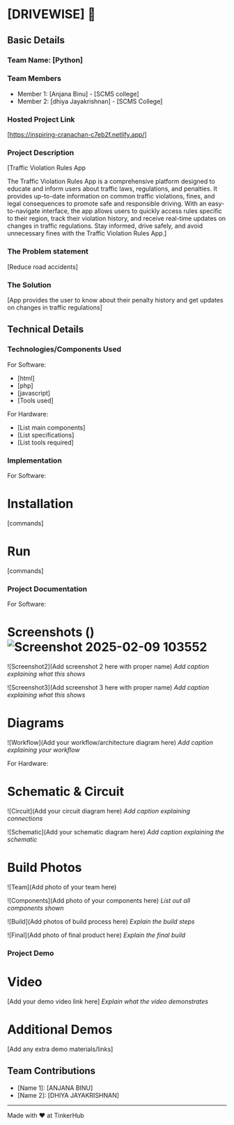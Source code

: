 # [DRIVEWISE] 🎯


## Basic Details
### Team Name: [Python]


### Team Members
- Member 1: [Anjana Binu] - [SCMS college]
- Member 2: [dhiya Jayakrishnan] - [SCMS College]
  

### Hosted Project Link
[https://inspiring-cranachan-c7eb2f.netlify.app/]

### Project Description
[Traffic Violation Rules App

The Traffic Violation Rules App is a comprehensive platform designed to educate and inform users about traffic laws, regulations, and penalties. It provides up-to-date information on common traffic violations, fines, and legal consequences to promote safe and responsible driving. With an easy-to-navigate interface, the app allows users to quickly access rules specific to their region, track their violation history, and receive real-time updates on changes in traffic regulations. Stay informed, drive safely, and avoid unnecessary fines with the Traffic Violation Rules App.]

### The Problem statement
[Reduce road accidents]

### The Solution
[App provides the user to know about their penalty history and get updates on changes in traffic regulations]

## Technical Details
### Technologies/Components Used
For Software:
- [html]
- [php]
- [javascript]
- [Tools used]

For Hardware:
- [List main components]
- [List specifications]
- [List tools required]

### Implementation
For Software:
# Installation
[commands]

# Run
[commands]

### Project Documentation
For Software:

# Screenshots ()![Screenshot 2025-02-09 103552](https://github.com/user-attachments/assets/baa7a366-688a-4c74-bb4b-7b7fc8d5ce49)



![Screenshot2](Add screenshot 2 here with proper name)
*Add caption explaining what this shows*

![Screenshot3](Add screenshot 3 here with proper name)
*Add caption explaining what this shows*

# Diagrams
![Workflow](Add your workflow/architecture diagram here)
*Add caption explaining your workflow*

For Hardware:

# Schematic & Circuit
![Circuit](Add your circuit diagram here)
*Add caption explaining connections*

![Schematic](Add your schematic diagram here)
*Add caption explaining the schematic*

# Build Photos
![Team](Add photo of your team here)


![Components](Add photo of your components here)
*List out all components shown*

![Build](Add photos of build process here)
*Explain the build steps*

![Final](Add photo of final product here)
*Explain the final build*

### Project Demo
# Video
[Add your demo video link here]
*Explain what the video demonstrates*

# Additional Demos
[Add any extra demo materials/links]

## Team Contributions
- [Name 1]: [ANJANA BINU]
- [Name 2]: [DHIYA JAYAKRISHNAN]
  

---
Made with ❤️ at TinkerHub
